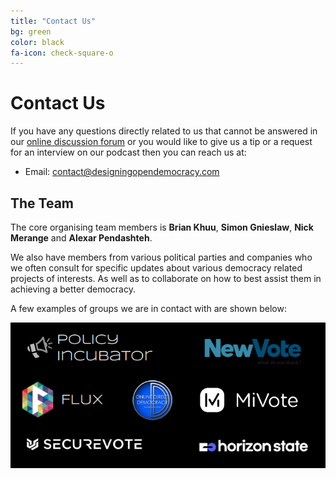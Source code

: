 ```yaml
---
title: "Contact Us"
bg: green
color: black
fa-icon: check-square-o
---
```


# Contact Us

If you have any questions directly related to us that cannot be answered in our [online discussion forum](https://discuss.designingopendemocracy.com/) or you would like to give us a tip or a request for an interview on our podcast then you can reach us at:

* Email: [contact@designingopendemocracy.com](mailto:contact+website@designingopendemocracy.com?subject=Website)

## The Team

The core organising team members is **Brian Khuu**, **Simon Gnieslaw**, **Nick Merange** and **Alexar Pendashteh**.

We also have members from various political parties and companies who we often consult for specific updates about various democracy related projects of interests. As well as to collaborate on how to best assist them in achieving a better democracy.

A few examples of groups we are in contact with are shown below:

![Logo List Of Current Democracy Organizations](img/orgswemonitor.png)

